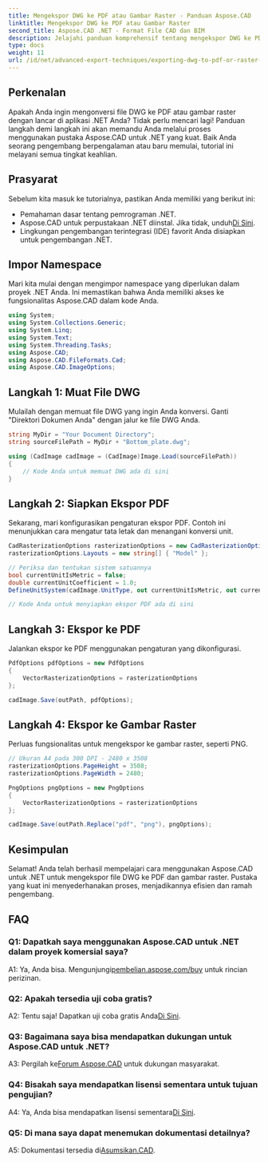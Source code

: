 ```yaml
---
title: Mengekspor DWG ke PDF atau Gambar Raster - Panduan Aspose.CAD
linktitle: Mengekspor DWG ke PDF atau Gambar Raster
second_title: Aspose.CAD .NET - Format File CAD dan BIM
description: Jelajahi panduan komprehensif tentang mengekspor DWG ke PDF atau gambar raster menggunakan Aspose.CAD untuk .NET. Pelajari langkah-langkahnya, prasyaratnya, dan pelajari langsung perpustakaan canggih ini.
type: docs
weight: 11
url: /id/net/advanced-export-techniques/exporting-dwg-to-pdf-or-raster-images/
---
```

## Perkenalan

Apakah Anda ingin mengonversi file DWG ke PDF atau gambar raster dengan lancar di aplikasi .NET Anda? Tidak perlu mencari lagi! Panduan langkah demi langkah ini akan memandu Anda melalui proses menggunakan pustaka Aspose.CAD untuk .NET yang kuat. Baik Anda seorang pengembang berpengalaman atau baru memulai, tutorial ini melayani semua tingkat keahlian.

## Prasyarat

Sebelum kita masuk ke tutorialnya, pastikan Anda memiliki yang berikut ini:

- Pemahaman dasar tentang pemrograman .NET.
-  Aspose.CAD untuk perpustakaan .NET diinstal. Jika tidak, unduh[Di Sini](https://releases.aspose.com/cad/net/).
- Lingkungan pengembangan terintegrasi (IDE) favorit Anda disiapkan untuk pengembangan .NET.

## Impor Namespace

Mari kita mulai dengan mengimpor namespace yang diperlukan dalam proyek .NET Anda. Ini memastikan bahwa Anda memiliki akses ke fungsionalitas Aspose.CAD dalam kode Anda.

```csharp
using System;
using System.Collections.Generic;
using System.Linq;
using System.Text;
using System.Threading.Tasks;
using Aspose.CAD;
using Aspose.CAD.FileFormats.Cad;
using Aspose.CAD.ImageOptions;
```

## Langkah 1: Muat File DWG

Mulailah dengan memuat file DWG yang ingin Anda konversi. Ganti "Direktori Dokumen Anda" dengan jalur ke file DWG Anda.

```csharp
string MyDir = "Your Document Directory";
string sourceFilePath = MyDir + "Bottom_plate.dwg";

using (CadImage cadImage = (CadImage)Image.Load(sourceFilePath))
{
    // Kode Anda untuk memuat DWG ada di sini
}
```

## Langkah 2: Siapkan Ekspor PDF

Sekarang, mari konfigurasikan pengaturan ekspor PDF. Contoh ini menunjukkan cara mengatur tata letak dan menangani konversi unit.

```csharp
CadRasterizationOptions rasterizationOptions = new CadRasterizationOptions();
rasterizationOptions.Layouts = new string[] { "Model" };

// Periksa dan tentukan sistem satuannya
bool currentUnitIsMetric = false;
double currentUnitCoefficient = 1.0;
DefineUnitSystem(cadImage.UnitType, out currentUnitIsMetric, out currentUnitCoefficient);

// Kode Anda untuk menyiapkan ekspor PDF ada di sini
```

## Langkah 3: Ekspor ke PDF

Jalankan ekspor ke PDF menggunakan pengaturan yang dikonfigurasi.

```csharp
PdfOptions pdfOptions = new PdfOptions
{
    VectorRasterizationOptions = rasterizationOptions
};

cadImage.Save(outPath, pdfOptions);
```

## Langkah 4: Ekspor ke Gambar Raster

Perluas fungsionalitas untuk mengekspor ke gambar raster, seperti PNG.

```csharp
// Ukuran A4 pada 300 DPI - 2480 x 3508
rasterizationOptions.PageHeight = 3508;
rasterizationOptions.PageWidth = 2480;

PngOptions pngOptions = new PngOptions
{
    VectorRasterizationOptions = rasterizationOptions
};

cadImage.Save(outPath.Replace("pdf", "png"), pngOptions);
```

## Kesimpulan

Selamat! Anda telah berhasil mempelajari cara menggunakan Aspose.CAD untuk .NET untuk mengekspor file DWG ke PDF dan gambar raster. Pustaka yang kuat ini menyederhanakan proses, menjadikannya efisien dan ramah pengembang.

## FAQ

### Q1: Dapatkah saya menggunakan Aspose.CAD untuk .NET dalam proyek komersial saya?

 A1: Ya, Anda bisa. Mengunjungi[pembelian.aspose.com/buy](https://purchase.aspose.com/buy) untuk rincian perizinan.

### Q2: Apakah tersedia uji coba gratis?

 A2: Tentu saja! Dapatkan uji coba gratis Anda[Di Sini](https://releases.aspose.com/).

### Q3: Bagaimana saya bisa mendapatkan dukungan untuk Aspose.CAD untuk .NET?

 A3: Pergilah ke[Forum Aspose.CAD](https://forum.aspose.com/c/cad/19) untuk dukungan masyarakat.

### Q4: Bisakah saya mendapatkan lisensi sementara untuk tujuan pengujian?

 A4: Ya, Anda bisa mendapatkan lisensi sementara[Di Sini](https://purchase.aspose.com/temporary-license/).

### Q5: Di mana saya dapat menemukan dokumentasi detailnya?

 A5: Dokumentasi tersedia di[Asumsikan.CAD](https://reference.aspose.com/cad/net/).